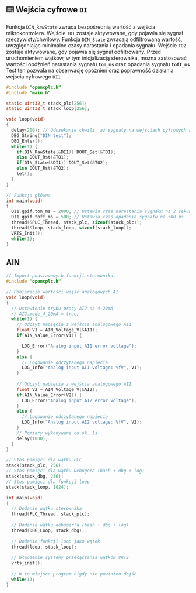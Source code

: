 ## ⌨️ Wejścia cyfrowe **`DI`**

Funkcja `DIN_RawState` zwraca bezpośrednią wartość z wejścia mikrokontrolera.
Wejście `TO1` zostaje aktywowane, gdy pojawia się sygnał rzeczywisty/chwilowy.
Funkcja `DIN_State` zwracają odfiltrowaną wartość, uwzględniając minimalne czasy narastania i opadania sygnału.
Wejście `TO2` zostaje aktywowane, gdy pojawia się sygnał odfiltrowany.
Przed uruchomieniem wątków, w tym inicjalizacją sterownika, można zastosować wartości opóźnień narastania sygnału **`ton_ms`** oraz opadania sygnału **`toff_ms`**
Test ten pozwala na obserwację opóźnień oraz poprawność działania wejścia cyfrowego `DI1`

```c
#include "opencplc.h"
#include "main.h"

static uint32_t stack_plc[256];
static uint32_t stack_loop[256];

void loop(void)
{
  delay(200); // Odczekanie chwili, aż sygnały na wejściach cyfrowych się ustabilizują
  DBG_String("DIN test");
  DBG_Enter();
  while(1) {
    if(DIN_RawState(&DI1)) DOUT_Set(&TO1);
    else DOUT_Rst(&TO1);
    if(DIN_State(&DI1)) DOUT_Set(&TO2);
    else DOUT_Rst(&TO2);
    let();
  }
}

// Funkcja główna
int main(void)
{
  DI1.gpif.ton_ms = 2000; // Ustawia czas narastania sygnału na 2 sekundy
  DI1.gpif.toff_ms = 500; // Ustawia czas opadania sygnału na 500 ms
  thread(&PLC_Thread, stack_plc, sizeof(stack_plc));
  thread(&loop, stack_loop, sizeof(stack_loop));
  VRTS_Init();
  while(1);
}
```


## AIN

```c
// Import podstawowych funkcji sterownika.
#include "opencplc.h"

// Pobieranie wartości wejść analogowych AI
void loop(void)
{
  // Ustawienie trybu pracy AI2 na 4-20mA
  // AI2.mode_4_20mA = true;
  while(1) {
    // Odczyt napięcia z wejścia analogowego AI1
    float V1 = AIN_Voltage_V(&AI1);
    if(AIN_Value_Error(V1)) {

      LOG_Error("Analog input AI1 error voltage");
    }
    else {
      // Logowanie odczytanego napięcia
      LOG_Info("Analog input AI1 voltage: %fV", V1);
    }
   
    // Odczyt napięcia z wejścia analogowego AI1
    float V2 = AIN_Voltage_V(&AI2);
    if(AIN_Value_Error(V2)) {
      LOG_Error("Analog input AI2 error voltage");
    }
    else {
      // Logowanie odczytanego napięcia
      LOG_Info("Analog input AI2 voltage: %fV", V2);
    }
    // Pomiary wykonywane co ok. 1s
    delay(1000);
  }
}

// Stos pamięci dla wątku PLC
stack(stack_plc, 256);
// Stos pamięci dla wątku Debugera (bash + dbg + log)
stack(stack_dbg, 256);
// Stos pamięci dla funkcji loop
stack(stack_loop, 1024);

int main(void)
{
  // Dodanie wątku sterownika
  thread(PLC_Thread, stack_plc);
  
  // Dodanie wątku debuger'a (bash + dbg + log)
  thread(DBG_Loop, stack_dbg);
  
  // Dodanie funkcji loop jako wątek
  thread(loop, stack_loop);
  
  // Włączenie systemy przełączania wątków VRTS
  vrts_init();
  
  // W to miejsce program nigdy nie powinien dojść
  while(1);
}
```